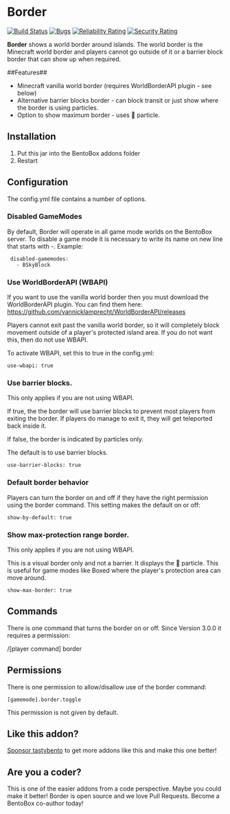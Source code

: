 # Border
[![Build Status](https://ci.codemc.io/job/BentoBoxWorld/job/Border/badge/icon)](https://ci.codemc.io/job/BentoBoxWorld/job/Border/)
[![Bugs](https://sonarcloud.io/api/project_badges/measure?project=BentoBoxWorld_Border&metric=bugs)](https://sonarcloud.io/dashboard?id=BentoBoxWorld_Border)
[![Reliability Rating](https://sonarcloud.io/api/project_badges/measure?project=BentoBoxWorld_Border&metric=reliability_rating)](https://sonarcloud.io/dashboard?id=BentoBoxWorld_Border)
[![Security Rating](https://sonarcloud.io/api/project_badges/measure?project=BentoBoxWorld_Border&metric=security_rating)](https://sonarcloud.io/dashboard?id=BentoBoxWorld_Border)

**Border** shows a world border around islands. The world border is the Minecraft world border and players cannot go outside of it or a barrier block border that can show up when required.

##Features##

* Minecraft vanilla world border (requires WorldBorderAPI plugin - see below)
* Alternative barrier blocks border - can block transit or just show where the border is using particles.
* Option to show maximum border - uses 🚫 particle.

## Installation
1. Put this jar into the BentoBox addons folder
2. Restart

## Configuration

The config.yml file contains a number of options.

### Disabled GameModes
By default, Border will operate in all game mode worlds on the BentoBox server. To disable a game mode it is necessary to write its name on new line that starts with -. Example:
```
 disabled-gamemodes:
   - BSkyBlock
```

### Use WorldBorderAPI (WBAPI)
If you want to use the vanilla world border then you must download the WorldBorderAPI plugin. You can find them here: https://github.com/yannicklamprecht/WorldBorderAPI/releases

Players cannot exit past the vanilla world border, so it will completely block movement outside of a player's protected island area. If you do not want this, then do not use WBAPI.

To activate WBAPI, set this to true in the config.yml:

```
use-wbapi: true
```

### Use barrier blocks.
This only applies if you are not using WBAPI.

If true, the the border will use barrier blocks to prevent most players from exiting the border. If players do manage to exit it, they will get teleported back inside it. 

If false, the border is indicated by particles only.

The default is to use barrier blocks.

```
use-barrier-blocks: true
```

### Default border behavior
Players can turn the border on and off if they have the right permission using the border command. This setting makes the default on or off:

``` 
show-by-default: true
```

### Show max-protection range border.

This only applies if you are not using WBAPI.

This is a visual border only and not a barrier. It displays the 🚫 particle. This is useful for game modes like Boxed where the player's protection area can move around.

```
show-max-border: true
```

## Commands

There is one command that turns the border on or off. Since Version 3.0.0 it requires a permission:

/[player command] border

## Permissions

There is one permission to allow/disallow use of the border command:

`[gamemode].border.toggle`

This permission is not given by default. 

## Like this addon?
[Sponsor tastybento](https://github.com/sponsors/tastybento) to get more addons like this and make this one better!

## Are you a coder?
This is one of the easier addons from a code perspective. Maybe you could make it better! Border is open source and we love Pull Requests. Become a BentoBox co-author today!
